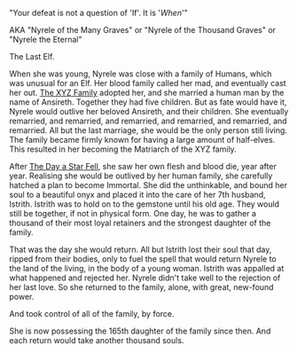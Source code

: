 "Your defeat is not a question of 'If'. It is '*When*'"

AKA "Nyrele of the Many Graves" or "Nyrele of the Thousand Graves" or "Nyrele the Eternal"

The Last Elf. 

When she was young, Nyrele was close with a family of Humans, which was unusual for an Elf. Her blood family called her mad, and eventually cast her out. [The XYZ Family](The%20XYZ%20Family.md) adopted her, and she married a human man by the name of Ansireth. Together they had five children. But as fate would have it, Nyrele would outlive her beloved Ansireth, and their children. She eventually remarried, and remarried, and remarried, and remarried, and remarried, and remarried. All but the last marriage, she would be the only person still living. The family became firmly known for having a large amount of half-elves. This resulted in her becoming the Matriarch of the XYZ family.

After [The Day a Star Fell](../../../World/Big%20Events/The%20Day%20a%20Star%20Fell.md), she saw her own flesh and blood die, year after year. Realising she would be outlived by her human family, she carefully hatched a plan to become Immortal. She did the unthinkable, and bound her soul to a beautiful onyx and placed it into the care of her 7th husband, Istrith. Istrith was to hold on to the gemstone until his old age. They would still be together, if not in physical form. One day, he was to gather a thousand of their most loyal retainers and the strongest daughter of the family. 

That was the day she would return. All but Istrith lost their soul that day, ripped from their bodies, only to fuel the spell that would return Nyrele to the land of the living, in the body of a young woman. Istrith was appalled at what happened and rejected her. Nyrele didn't take well to the rejection of her last love. So she returned to the family, alone, with great, new-found power.

And took control of all of the family, by force.

She is now possessing the 165th daughter of the family since then. And each return would take another thousand souls.